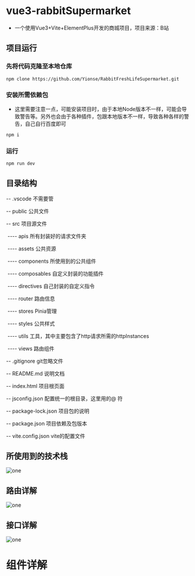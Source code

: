 # vue3-rabbitSupermarket

- 一个使用Vue3+Vite+ElementPlus开发的商城项目，项目来源：B站

## 项目运行

### 先将代码克隆至本地仓库

```sh
npm clone https://github.com/Yionse/RabbitFreshLifeSupermarket.git
```

### 安装所需依赖包

- 这里需要注意一点，可能安装项目时，由于本地Node版本不一样，可能会导致警告等。另外也会由于各种插件，包跟本地版本不一样，导致各种各样的警告，自己自行百度即可

```sh
npm i
```

### 运行

```sh
npm run dev
```

## 目录结构

--	.vscode	不需要管

--	public		公共文件

--	src			  项目源文件

​	----	apis		所有封装好的请求文件夹

​	----	assets		公共资源

​	----	components		所使用到的公共组件

​	----	composables		自定义封装的功能插件

​	----	directives		自己封装的自定义指令

​	----	router		路由信息

​	----	stores		Pinia管理

​	----	styles		公共样式

​	----	utils		工具，其中主要包含了http请求所需的httpInstances

​	----	views		路由组件

--	.gitignore	git忽略文件

--	README.md	说明文档

--	index.html	项目根页面

--	jsconfig.json	配置统一的根目录，这里用的@ 符

--	package-lock.json	项目包的说明

--	package.json	项目依赖及包版本

--	vite.config.json	vite的配置文件

## 所使用到的技术栈

![one](..\ProjectDescriptionPicture\RabbitFreshLifeSupermarket\one.png)

## 路由详解

![one](..\ProjectDescriptionPicture\RabbitFreshLifeSupermarket\two.png)

## 接口详解

![one](..\ProjectDescriptionPicture\RabbitFreshLifeSupermarket\three.png)

# 组件详解

## 